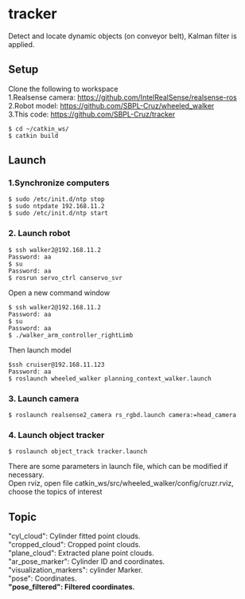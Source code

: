 # tracker
Detect and locate dynamic objects (on conveyor belt), Kalman filter is applied.


## Setup
Clone the following to workspace  
1.Realsense camera: https://github.com/IntelRealSense/realsense-ros  
2.Robot model: https://github.com/SBPL-Cruz/wheeled_walker  
3.This code: https://github.com/SBPL-Cruz/tracker  
```
$ cd ~/catkin_ws/
$ catkin build
```
## Launch

### 1.Synchronize computers  
```
$ sudo /etc/init.d/ntp stop
$ sudo ntpdate 192.168.11.2
$ sudo /etc/init.d/ntp start
```
### 2. Launch robot  
```
$ ssh walker2@192.168.11.2 
Password: aa
$ su 
Password: aa
$ rosrun servo_ctrl canservo_svr
```
Open a new command window  
```
$ ssh walker2@192.168.11.2 
Password: aa
$ su 
Password: aa
$ ./walker_arm_controller_rightLimb
```
Then launch model  
```
$ssh cruiser@192.168.11.123
Password: aa
$ roslaunch wheeled_walker planning_context_walker.launch 
```
### 3. Launch camera
```
$ roslaunch realsense2_camera rs_rgbd.launch camera:=head_camera
```
### 4. Launch object tracker
```
$ roslaunch object_track tracker.launch
```
There are some parameters in launch file, which can be modified if necessary.  
Open rviz, open file catkin_ws/src/wheeled_walker/config/cruzr.rviz, choose the topics of interest

## Topic
"cyl_cloud": Cylinder fitted point clouds.  
"cropped_cloud": Cropped point clouds.  
"plane_cloud": Extracted plane point clouds.  
"ar_pose_marker": Cylinder ID and coordinates.  
"visualization_markers": cylinder Marker.  
"pose": Coordinates.  
**"pose_filtered": Filtered coordinates.**

